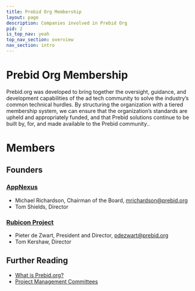 ```yaml
---
title: Prebid Org Membership
layout: page
description: Companies involved in Prebid Org
pid: 2
is_top_nav: yeah
top_nav_section: overview
nav_section: intro
---
```


<div class="bs-docs-section" markdown="1">

# Prebid Org Membership
Prebid.org was developed to bring together the oversight, guidance, and development capabilities of the ad tech community to solve the industry’s common technical hurdles. By structuring the organization with a tiered membership system, we can ensure that the organization’s standards are upheld and appropriately funded, and that Prebid solutions continue to be built by, for, and made available to the Prebid community..

# Members

## Founders

### [AppNexus](https://www.appnexus.com/en/publishers/header-bidding)
* Michael Richardson, Chairman of the Board, mrichardson@prebid.org
* Tom Shields, Director

### [Rubicon Project](rubiconproject.com/headerbidding)
* Pieter de Zwart, President and Director, pdezwart@prebid.org
* Tom Kershaw, Director

## Further Reading

* [What is Prebid.org?]({{site.baseurl}}/overview/what-is-prebid-org.html)
* [Project Management Committees]({{site.baseurl}}/overview/prebid-management-committees.html)

</div>
